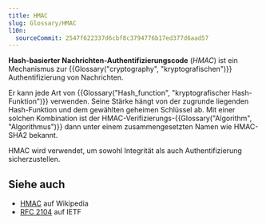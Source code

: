 ```yaml
---
title: HMAC
slug: Glossary/HMAC
l10n:
  sourceCommit: 2547f622337d6cbf8c3794776b17ed377d6aad57
---
```


**Hash-basierter Nachrichten-Authentifizierungscode** (_HMAC_) ist ein Mechanismus zur {{Glossary("cryptography", "kryptografischen")}} Authentifizierung von Nachrichten.

Er kann jede Art von {{Glossary("Hash_function", "kryptografischer Hash-Funktion")}} verwenden. Seine Stärke hängt von der zugrunde liegenden Hash-Funktion und dem gewählten geheimen Schlüssel ab. Mit einer solchen Kombination ist der HMAC-Verifizierungs-{{Glossary("Algorithm", "Algorithmus")}} dann unter einem zusammengesetzten Namen wie HMAC-SHA2 bekannt.

HMAC wird verwendet, um sowohl Integrität als auch Authentifizierung sicherzustellen.

## Siehe auch

- [HMAC](https://en.wikipedia.org/wiki/Hash-based_message_authentication_code) auf Wikipedia
- [RFC 2104](https://datatracker.ietf.org/doc/html/rfc2104) auf IETF
